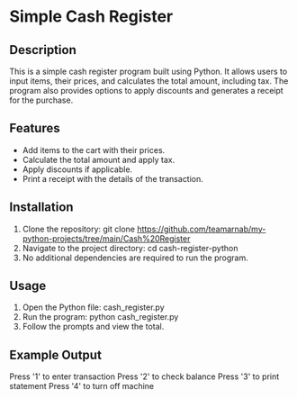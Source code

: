 # Simple Cash Register

## Description
This is a simple cash register program built using Python. It allows users to input items, their prices, and calculates the total amount, including tax. The program also provides options to apply discounts and generates a receipt for the purchase.

## Features
- Add items to the cart with their prices.
- Calculate the total amount and apply tax.
- Apply discounts if applicable.
- Print a receipt with the details of the transaction.

## Installation

1. Clone the repository: git clone https://github.com/teamarnab/my-python-projects/tree/main/Cash%20Register
2. Navigate to the project directory: cd cash-register-python
3. No additional dependencies are required to run the program.

## Usage

1. Open the Python file: cash_register.py
2. Run the program: python cash_register.py
3. Follow the prompts and view the total.

## Example Output
Press '1' to enter transaction
Press '2' to check balance
Press '3' to print statement
Press '4' to turn off machine


